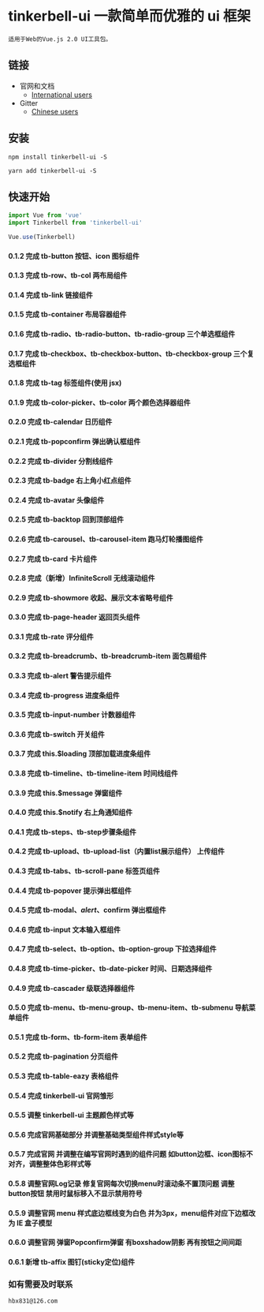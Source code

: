 <!--
 * @Author: your name
 * @Date: 2021-03-16 13:46:50
 * @LastEditTime: 2021-08-26 17:05:19
 * @LastEditors: Please set LastEditors
 * @Description: In User Settings Edit
 * @FilePath: /hx/README.md
-->

# tinkerbell-ui 一款简单而优雅的 ui 框架


```
适用于Web的Vue.js 2.0 UI工具包。
```
## 链接
- 官网和文档
  - [International users](http://tinkerbell.top)
- Gitter
  - [Chinese users](https://github.com/hanbingxu82/tinkerbell-ui)

## 安装
```shell
npm install tinkerbell-ui -S

yarn add tinkerbell-ui -S
```

## 快速开始
``` javascript
import Vue from 'vue'
import Tinkerbell from 'tinkerbell-ui'

Vue.use(Tinkerbell)

```

#### 0.1.2 完成 tb-button 按钮、icon 图标组件

#### 0.1.3 完成 tb-row、tb-col 两布局组件

#### 0.1.4 完成 tb-link 链接组件

#### 0.1.5 完成 tb-container 布局容器组件

#### 0.1.6 完成 tb-radio、tb-radio-button、tb-radio-group 三个单选框组件

#### 0.1.7 完成 tb-checkbox、tb-checkbox-button、tb-checkbox-group 三个复选框组件

#### 0.1.8 完成 tb-tag 标签组件(使用 jsx)

#### 0.1.9 完成 tb-color-picker、tb-color 两个颜色选择器组件

#### 0.2.0 完成 tb-calendar 日历组件

#### 0.2.1 完成 tb-popconfirm 弹出确认框组件

#### 0.2.2 完成 tb-divider 分割线组件

#### 0.2.3 完成 tb-badge 右上角小红点组件

#### 0.2.4 完成 tb-avatar 头像组件

#### 0.2.5 完成 tb-backtop 回到顶部组件

#### 0.2.6 完成 tb-carousel、tb-carousel-item 跑马灯轮播图组件

#### 0.2.7 完成 tb-card 卡片组件

#### 0.2.8 完成（新增）InfiniteScroll 无线滚动组件

#### 0.2.9 完成 tb-showmore 收起、展示文本省略号组件

#### 0.3.0 完成 tb-page-header 返回页头组件

#### 0.3.1 完成 tb-rate 评分组件

#### 0.3.2 完成 tb-breadcrumb、tb-breadcrumb-item 面包屑组件

#### 0.3.3 完成 tb-alert 警告提示组件

#### 0.3.4 完成 tb-progress 进度条组件

#### 0.3.5 完成 tb-input-number 计数器组件

#### 0.3.6 完成 tb-switch 开关组件

#### 0.3.7 完成 this.$loading 顶部加载进度条组件

#### 0.3.8 完成 tb-timeline、tb-timeline-item 时间线组件

#### 0.3.9 完成 this.$message 弹窗组件

#### 0.4.0 完成 this.$notify 右上角通知组件

#### 0.4.1 完成 tb-steps、tb-step步骤条组件

#### 0.4.2 完成 tb-upload、tb-upload-list（内置list展示组件） 上传组件

#### 0.4.3 完成 tb-tabs、tb-scroll-pane 标签页组件

#### 0.4.4 完成 tb-popover 提示弹出框组件

#### 0.4.5 完成 tb-modal、$alert、$confirm 弹出框组件

#### 0.4.6 完成 tb-input 文本输入框组件

#### 0.4.7 完成 tb-select、tb-option、tb-option-group 下拉选择组件

#### 0.4.8 完成 tb-time-picker、tb-date-picker 时间、日期选择组件

#### 0.4.9 完成 tb-cascader 级联选择器组件

#### 0.5.0 完成 tb-menu、tb-menu-group、tb-menu-item、tb-submenu 导航菜单组件

#### 0.5.1 完成 tb-form、tb-form-item 表单组件

#### 0.5.2 完成 tb-pagination 分页组件

#### 0.5.3 完成 tb-table-eazy 表格组件

#### 0.5.4 完成 tinkerbell-ui 官网雏形

#### 0.5.5 调整 tinkerbell-ui 主题颜色样式等

#### 0.5.6 完成官网基础部分  并调整基础类型组件样式style等

#### 0.5.7 完成官网  并调整在编写官网时遇到的组件问题 如button边框、icon图标不对齐，调整整体色彩样式等

#### 0.5.8 调整官网Log记录 修复官网每次切换menu时滚动条不置顶问题 调整button按钮  禁用时鼠标移入不显示禁用符号

#### 0.5.9 调整官网 menu 样式底边框线变为白色 并为3px，menu组件对应下边框改为 IE 盒子模型

#### 0.6.0 调整官网 弹窗Popconfirm弹窗 有boxshadow阴影 再有按钮之间间距

#### 0.6.1 新增 tb-affix 图钉(sticky定位)组件

### 如有需要及时联系

```
hbx831@126.com
```


